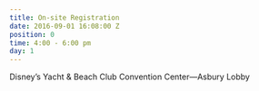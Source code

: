 ```yaml
---
title: On-site Registration
date: 2016-09-01 16:08:00 Z
position: 0
time: 4:00 - 6:00 pm
day: 1
---
```


Disney’s Yacht & Beach Club Convention Center—Asbury Lobby